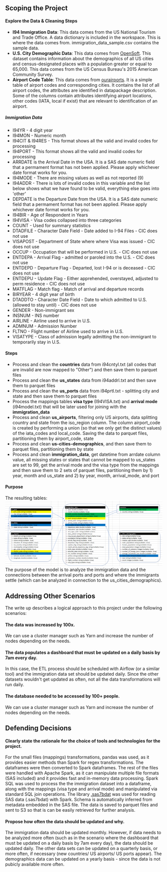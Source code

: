 ## Scoping the Project

#### Explore the Data & Cleaning Steps

- **I94 Immigration Data**: This data comes from the US National Tourism and Trade Office. A data dictionary is included in the workspace. This is where the data comes from. immigration_data_sample.csv contains the sample data.
- **U.S. City Demographic Data**: This data comes from [OpenSoft](https://public.opendatasoft.com/explore/dataset/us-cities-demographics/export/). This dataset contains information about the demographics of all US cities and census-designated places with a population greater or equal to 65,000. This data comes from the US Census Bureau's 2015 American Community Survey. 
- **Airport Code Table**: This data comes from [ourairports](http://ourairports.com/data/airports.csv). It is a simple table of airport codes and corresponding cities. It contains the list of all airport codes, the attributes are identified in datapackage description. Some of the columns contain attributes identifying airport locations, other codes (IATA, local if exist) that are relevant to identification of an airport.

##### Immigration Data
- I94YR - 4 digit year
- I94MON - Numeric month
- I94CIT & I94RES - This format shows all the valid and invalid codes for processing
- I94PORT - This format shows all the valid and invalid codes for processing
- ARRDATE is the Arrival Date in the USA. It is a SAS date numeric field that a 
   permament format has not been applied.  Please apply whichever date format 
   works for you.
- I94MODE - There are missing values as well as not reported (9)
- I94ADDR - There is lots of invalid codes in this variable and the list below 
   shows what we have found to be valid, everything else goes into 'other'
- DEPDATE is the Departure Date from the USA. It is a SAS date numeric field that 
   a permament format has not been applied.  Please apply whichever date format 
   works for you.
- I94BIR - Age of Respondent in Years
- I94VISA - Visa codes collapsed into three categories
- COUNT - Used for summary statistics
- DTADFILE - Character Date Field - Date added to I-94 Files - CIC does not use
- VISAPOST - Department of State where where Visa was issued - CIC does not use
- OCCUP - Occupation that will be performed in U.S. - CIC does not use
- ENTDEPA - Arrival Flag - admitted or paroled into the U.S. - CIC does not use
- ENTDEPD - Departure Flag - Departed, lost I-94 or is deceased - CIC does not use
- ENTDEPU - Update Flag - Either apprehended, overstayed, adjusted to perm residence - CIC does not use
- MATFLAG - Match flag - Match of arrival and departure records
- BIRYEAR - 4 digit year of birth
- DTADDTO - Character Date Field - Date to which admitted to U.S. (allowed to stay until) - CIC does not use
- GENDER - Non-immigrant sex
- INSNUM - INS number
- AIRLINE - Airline used to arrive in U.S.
- ADMNUM - Admission Number
- FLTNO - Flight number of Airline used to arrive in U.S.
- VISATYPE - Class of admission legally admitting the non-immigrant to temporarily stay in U.S.

#### Steps
- Process and clean the **countries** data from i94cntyl.txt (all codes that are invalid are now mapped to "Other") and then save them to parquet files 
- Process and clean the **us_states** data from i94addrl.txt and then save them to parquet files 
- Process and clean the **us_ports** data from i94prtl.txt -  splitting city and state and then save them to parquet files 
- Process the mappings tables **visa type** (I94VISA.txt) and **arrival mode** (i94model.txt) that will be later used for joining with the **immigration_data**
- Process and clean **us_airports**, filtering only US airports, data splitting country and state from the iso_region column. The column airport_code is created by performing a union (so that we only get the distinct values) of the iata_codes and local_code. Saving the data to parquet files, partitioning them by airport_code, state
- Process and clean **us-cities-demographics**, and then save them to parquet files, partitioning them by state
- Process and clean **immigration_data**, get datetime from arrdate column value, all missing states or states that cannot be mapped to us_states are set to 99, get the arrival mode and the visa type from the mappings and then save them to 2 sets of parquet files, partitioning them by 1) year, month and us_state and 2) by year, month, arrival_mode,  and port

#### Purpose

The resulting tables:
![schema](./ImmigrationModel.PNG)
The purpose of the model is to analyze the immigration data and the connections between the arrival ports and ports and where the immigrants settle (which can be analyzed in connection to the us_cities_demographics).

## Addressing Other Scenarios
The write up describes a logical approach to this project under the following scenarios:

#### The data was increased by 100x.
We can use a cluster manager such as Yarn and increase the number of nodes depending on the needs.

#### The data populates a dashboard that must be updated on a daily basis by 7am every day.
In this case, the ETL process should be scheduled with Airflow (or a similar tool) and the immigration data set should be updated daily. Since the other datasets wouldn't get updated as often, not all the data transformations will run daily.

#### The database needed to be accessed by 100+ people.
We can use a cluster manager such as Yarn and increase the number of nodes depending on the needs.

## Defending Decisions

#### Clearly state the rationale for the choice of tools and technologies for the project. 
For the small files (mappings) transformations, pandas was used, as it provides easier methods than Spark for regex transformations. The dataframes were then converted to Spark dataframes.
The rest of the files were handled with Apache Spark, as it can manipulate multiple file formats (SAS included) and it provides fast and in-memory data processing. Spark SQL was used to process the the immigration dataset into a dataframe, along with the mappings (visa type and arrival mode) and manipulated via standard SQL join operations. The library [.sas7bdat](https://github.com/saurfang/spark-sas7bdat) was used for reading SAS data (.sas7bdat) with Spark. Schema is automatically inferred from metadata embedded in the SAS file. The data is saved to parquet files and sent to S3 so that is can be easily retrieved for further analysis.

#### Propose how often the data should be updated and why.
The immigration data should be updated monthly. However, if data needs to be analyzed more often (such as in the scenario where the dashboard that must be updated on a daily basis by 7am every day), the data should be updated daily. The other data sets can be updated on a quarterly basis, or more often, if necessary (new countries/ US airports/ US ports appear). The demographics data can be updated on a yearly basis - since the data is not pubicly available more often.
